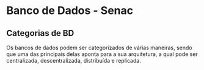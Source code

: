 # Banco de Dados - Senac

## **Categorias de BD**

Os bancos de dados podem ser categorizados de várias maneiras, sendo que uma das principais delas aponta para a sua arquitetura, a qual pode ser centralizada, descentralizada, distribuída e replicada.